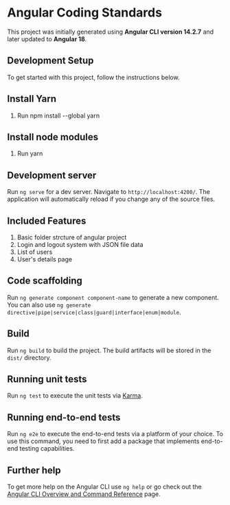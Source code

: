 # Angular Coding Standards

This project was initially generated using **Angular CLI version 14.2.7** and later updated to **Angular 18**.

## Development Setup

To get started with this project, follow the instructions below.

## Install Yarn

1. Run npm install --global yarn

## Install node modules

1. Run yarn

## Development server

Run `ng serve` for a dev server. Navigate to `http://localhost:4200/`. The application will automatically reload if you change any of the source files.

## Included Features

1. Basic folder strcture of angular project
2. Login and logout system with JSON file data
3. List of users
4. User's details page

## Code scaffolding

Run `ng generate component component-name` to generate a new component. You can also use `ng generate directive|pipe|service|class|guard|interface|enum|module`.

## Build

Run `ng build` to build the project. The build artifacts will be stored in the `dist/` directory.

## Running unit tests

Run `ng test` to execute the unit tests via [Karma](https://karma-runner.github.io).

## Running end-to-end tests

Run `ng e2e` to execute the end-to-end tests via a platform of your choice. To use this command, you need to first add a package that implements end-to-end testing capabilities.

## Further help

To get more help on the Angular CLI use `ng help` or go check out the [Angular CLI Overview and Command Reference](https://angular.io/cli) page.
